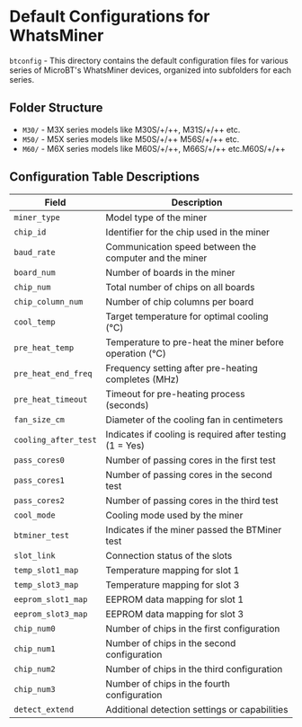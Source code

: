 # Default Configurations for WhatsMiner

`btconfig` - This directory contains the default configuration files for various series of MicroBT's WhatsMiner devices, organized into subfolders for each series.

## Folder Structure

- `M30/` - M3X series models like M30S/+/++, M31S/+/++ etc.
- `M50/` - M5X series models like M50S/+/++ M56S/+/++ etc.
- `M60/` - M6X series models like M60S/+/++, M66S/+/++ etc.M60S/+/++

## Configuration Table Descriptions

| Field             | Description                                                  |
|-------------------|--------------------------------------------------------------|
| `miner_type`      | Model type of the miner                                      |
| `chip_id`         | Identifier for the chip used in the miner                    |
| `baud_rate`       | Communication speed between the computer and the miner       |
| `board_num`       | Number of boards in the miner                                |
| `chip_num`        | Total number of chips on all boards                          |
| `chip_column_num` | Number of chip columns per board                             |
| `cool_temp`       | Target temperature for optimal cooling (°C)                  |
| `pre_heat_temp`   | Temperature to pre-heat the miner before operation (°C)      |
| `pre_heat_end_freq` | Frequency setting after pre-heating completes (MHz)       |
| `pre_heat_timeout` | Timeout for pre-heating process (seconds)                  |
| `fan_size_cm`     | Diameter of the cooling fan in centimeters                   |
| `cooling_after_test` | Indicates if cooling is required after testing (1 = Yes) |
| `pass_cores0`     | Number of passing cores in the first test                    |
| `pass_cores1`     | Number of passing cores in the second test                   |
| `pass_cores2`     | Number of passing cores in the third test                    |
| `cool_mode`       | Cooling mode used by the miner                               |
| `btminer_test`    | Indicates if the miner passed the BTMiner test               |
| `slot_link`       | Connection status of the slots                               |
| `temp_slot1_map`  | Temperature mapping for slot 1                               |
| `temp_slot3_map`  | Temperature mapping for slot 3                               |
| `eeprom_slot1_map`| EEPROM data mapping for slot 1                               |
| `eeprom_slot3_map`| EEPROM data mapping for slot 3                               |
| `chip_num0`       | Number of chips in the first configuration                   |
| `chip_num1`       | Number of chips in the second configuration                  |
| `chip_num2`       | Number of chips in the third configuration                   |
| `chip_num3`       | Number of chips in the fourth configuration                  |
| `detect_extend`   | Additional detection settings or capabilities                |